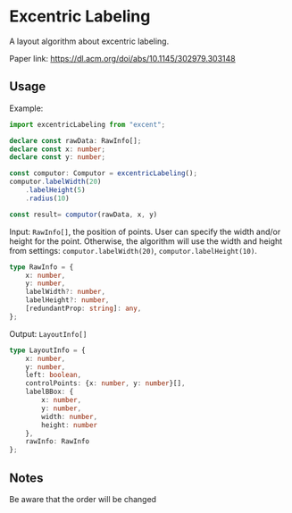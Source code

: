 # Excentric Labeling

A layout algorithm about excentric labeling.

Paper link: https://dl.acm.org/doi/abs/10.1145/302979.303148

## Usage

Example:

```ts
import excentricLabeling from "excent";

declare const rawData: RawInfo[];
declare const x: number;
declare const y: number;

const computor: Computor = excentricLabeling();
computor.labelWidth(20)
    .labelHeight(5)
    .radius(10)

const result= computor(rawData, x, y)
```

Input: `RawInfo[]`, the position of points. User can specify the width and/or height for the point. Otherwise, the algorithm will use the width and height from settings: `computor.labelWidth(20)`, `computor.labelHeight(10)`.

```ts
type RawInfo = {
    x: number,
    y: number,
    labelWidth?: number,
    labelHeight?: number,
    [redundantProp: string]: any,
};
```

Output: `LayoutInfo[]`

```ts
type LayoutInfo = {
    x: number,
    y: number,
    left: boolean,
    controlPoints: {x: number, y: number}[],
    labelBBox: {
        x: number,
        y: number,
        width: number,
        height: number
    },
    rawInfo: RawInfo
};
```

## Notes

Be aware that the order will be changed
